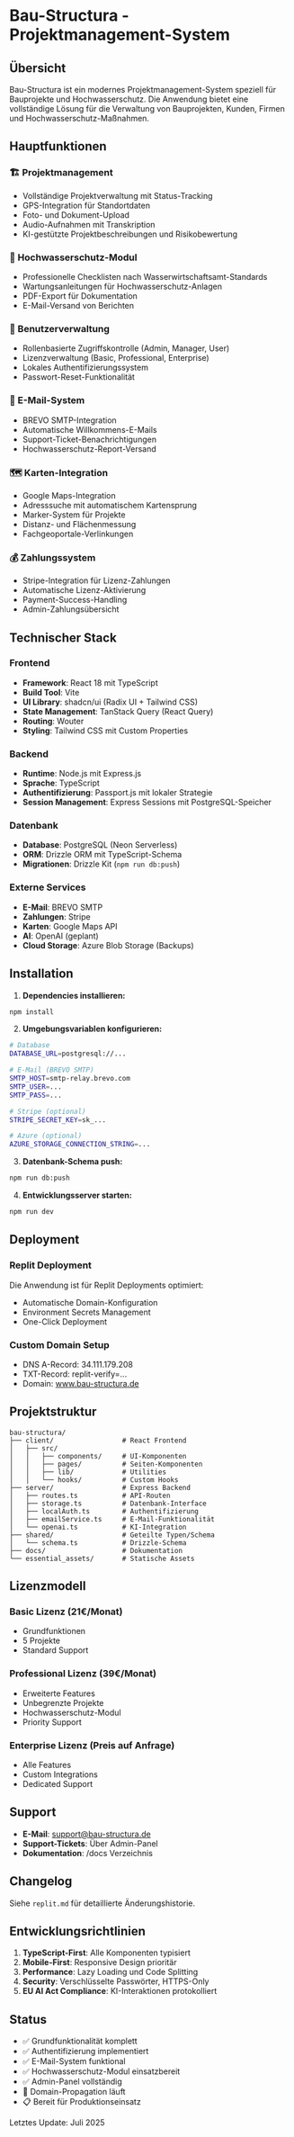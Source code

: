 # Bau-Structura - Projektmanagement-System

## Übersicht

Bau-Structura ist ein modernes Projektmanagement-System speziell für Bauprojekte und Hochwasserschutz. Die Anwendung bietet eine vollständige Lösung für die Verwaltung von Bauprojekten, Kunden, Firmen und Hochwasserschutz-Maßnahmen.

## Hauptfunktionen

### 🏗️ Projektmanagement
- Vollständige Projektverwaltung mit Status-Tracking
- GPS-Integration für Standortdaten
- Foto- und Dokument-Upload
- Audio-Aufnahmen mit Transkription
- KI-gestützte Projektbeschreibungen und Risikobewertung

### 🌊 Hochwasserschutz-Modul
- Professionelle Checklisten nach Wasserwirtschaftsamt-Standards
- Wartungsanleitungen für Hochwasserschutz-Anlagen
- PDF-Export für Dokumentation
- E-Mail-Versand von Berichten

### 👥 Benutzerverwaltung
- Rollenbasierte Zugriffskontrolle (Admin, Manager, User)
- Lizenzverwaltung (Basic, Professional, Enterprise)
- Lokales Authentifizierungssystem
- Passwort-Reset-Funktionalität

### 📧 E-Mail-System
- BREVO SMTP-Integration
- Automatische Willkommens-E-Mails
- Support-Ticket-Benachrichtigungen
- Hochwasserschutz-Report-Versand

### 🗺️ Karten-Integration
- Google Maps-Integration
- Adresssuche mit automatischem Kartensprung
- Marker-System für Projekte
- Distanz- und Flächenmessung
- Fachgeoportale-Verlinkungen

### 💰 Zahlungssystem
- Stripe-Integration für Lizenz-Zahlungen
- Automatische Lizenz-Aktivierung
- Payment-Success-Handling
- Admin-Zahlungsübersicht

## Technischer Stack

### Frontend
- **Framework**: React 18 mit TypeScript
- **Build Tool**: Vite
- **UI Library**: shadcn/ui (Radix UI + Tailwind CSS)
- **State Management**: TanStack Query (React Query)
- **Routing**: Wouter
- **Styling**: Tailwind CSS mit Custom Properties

### Backend
- **Runtime**: Node.js mit Express.js
- **Sprache**: TypeScript
- **Authentifizierung**: Passport.js mit lokaler Strategie
- **Session Management**: Express Sessions mit PostgreSQL-Speicher

### Datenbank
- **Database**: PostgreSQL (Neon Serverless)
- **ORM**: Drizzle ORM mit TypeScript-Schema
- **Migrationen**: Drizzle Kit (`npm run db:push`)

### Externe Services
- **E-Mail**: BREVO SMTP
- **Zahlungen**: Stripe
- **Karten**: Google Maps API
- **AI**: OpenAI (geplant)
- **Cloud Storage**: Azure Blob Storage (Backups)

## Installation

1. **Dependencies installieren:**
```bash
npm install
```

2. **Umgebungsvariablen konfigurieren:**
```bash
# Database
DATABASE_URL=postgresql://...

# E-Mail (BREVO SMTP)
SMTP_HOST=smtp-relay.brevo.com
SMTP_USER=...
SMTP_PASS=...

# Stripe (optional)
STRIPE_SECRET_KEY=sk_...

# Azure (optional)
AZURE_STORAGE_CONNECTION_STRING=...
```

3. **Datenbank-Schema push:**
```bash
npm run db:push
```

4. **Entwicklungsserver starten:**
```bash
npm run dev
```

## Deployment

### Replit Deployment
Die Anwendung ist für Replit Deployments optimiert:
- Automatische Domain-Konfiguration
- Environment Secrets Management
- One-Click Deployment

### Custom Domain Setup
- DNS A-Record: 34.111.179.208
- TXT-Record: replit-verify=...
- Domain: www.bau-structura.de

## Projektstruktur

```
bau-structura/
├── client/                 # React Frontend
│   ├── src/
│   │   ├── components/     # UI-Komponenten
│   │   ├── pages/          # Seiten-Komponenten
│   │   ├── lib/            # Utilities
│   │   └── hooks/          # Custom Hooks
├── server/                 # Express Backend
│   ├── routes.ts           # API-Routen
│   ├── storage.ts          # Datenbank-Interface
│   ├── localAuth.ts        # Authentifizierung
│   ├── emailService.ts     # E-Mail-Funktionalität
│   └── openai.ts           # KI-Integration
├── shared/                 # Geteilte Typen/Schema
│   └── schema.ts           # Drizzle-Schema
├── docs/                   # Dokumentation
└── essential_assets/       # Statische Assets
```

## Lizenzmodell

### Basic Lizenz (21€/Monat)
- Grundfunktionen
- 5 Projekte
- Standard Support

### Professional Lizenz (39€/Monat)
- Erweiterte Features
- Unbegrenzte Projekte
- Hochwasserschutz-Modul
- Priority Support

### Enterprise Lizenz (Preis auf Anfrage)
- Alle Features
- Custom Integrations
- Dedicated Support

## Support

- **E-Mail**: support@bau-structura.de
- **Support-Tickets**: Über Admin-Panel
- **Dokumentation**: /docs Verzeichnis

## Changelog

Siehe `replit.md` für detaillierte Änderungshistorie.

## Entwicklungsrichtlinien

1. **TypeScript-First**: Alle Komponenten typisiert
2. **Mobile-First**: Responsive Design prioritär
3. **Performance**: Lazy Loading und Code Splitting
4. **Security**: Verschlüsselte Passwörter, HTTPS-Only
5. **EU AI Act Compliance**: KI-Interaktionen protokolliert

## Status

- ✅ Grundfunktionalität komplett
- ✅ Authentifizierung implementiert
- ✅ E-Mail-System funktional
- ✅ Hochwasserschutz-Modul einsatzbereit
- ✅ Admin-Panel vollständig
- 🔄 Domain-Propagation läuft
- 📋 Bereit für Produktionseinsatz

Letztes Update: Juli 2025
